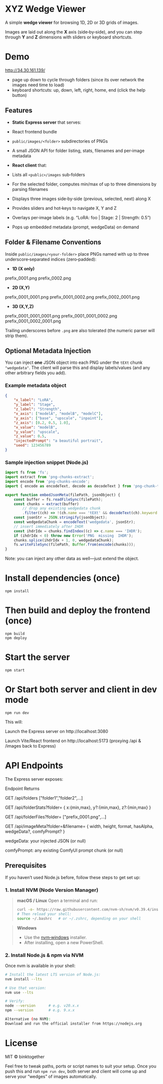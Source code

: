 # XYZ Wedge Viewer

A simple **wedge viewer** for browsing 1D, 2D or 3D grids of images.

Images are laid out along the **X** axis (side‑by‑side), and you can step through **Y** and **Z** dimensions with sliders or keyboard shortcuts.

# Demo

http://34.30.161.139/

- page up down to cycle through folders (since its over network the images need time to load)
- keyboard shortcuts: up, down, left, right, home, end (click the help button)

## Features

- **Static Express server** that serves:

- React frontend bundle

- `public/images/<folder>` subdirectories of PNGs

- A small JSON API for folder listing, stats, filenames and per‑image metadata

- **React client** that:

- Lists all `<public>/images` sub‑folders

- For the selected folder, computes min/max of up to three dimensions by parsing filenames

- Displays three images side‑by‑side (previous, selected, next) along X

- Provides sliders and hot‑keys to navigate X, Y and Z

- Overlays per‑image labels (e.g. “LoRA: foo | Stage: 2 | Strength: 0.5”)

- Pops up embedded metadata (prompt, wedgeData) on demand

## Folder & Filename Conventions

Inside `public/images/<your‑folder>` place PNGs named with up to three underscore‑separated indices (zero‑padded):

- **1D (X only)**

prefix_0001.png prefix_0002.png

- **2D (X,Y)**

prefix_0001_0001.png prefix_0001_0002.png prefix_0002_0001.png

- **3D (X,Y,Z)**

prefix_0001_0001_0001.png prefix_0001_0001_0002.png prefix_0001_0002_0001.png

Trailing underscores before `.png` are also tolerated (the numeric parser will strip them).

## Optional Metadata Injection

You can inject **one** JSON object into each PNG under the `tEXt` chunk `"wedgedata"`. The client will parse this and display labels/values (and any other arbitrary fields you add).

### Example metadata object

```json
{
	"x_label": "LoRA",
	"y_label": "Stage",
	"z_label": "Strength",
	"x_axis": ["modelA", "modelB", "modelC"],
	"y_axis": ["base", "upscale", "inpaint"],
	"z_axis": [0.2, 0.5, 1.0],
	"x_value": "modelB",
	"y_value": "upscale",
	"z_value": 0.5,
	"injectedPrompt": "a beautiful portrait",
	"seed": 123456789
}
```

### Sample injection snippet (Node.js)

```js
import fs from 'fs';
import extract from 'png-chunks-extract';
import encode from 'png-chunks-encode';
import { encode as encodeText, decode as decodeText } from 'png-chunk-text';

export function embedJsonMeta(filePath, jsonObject) {
	const buffer = fs.readFileSync(filePath);
	const chunks = extract(buffer)
		// drop any existing wedgedata chunk
		.filter((ch) => !(ch.name === 'tEXt' && decodeText(ch).keyword === 'wedgedata'));
	const jsonStr = JSON.stringify(jsonObject);
	const wedgedataChunk = encodeText('wedgedata', jsonStr);
	// insert immediately after IHDR
	const ihdrIdx = chunks.findIndex((c) => c.name === 'IHDR');
	if (ihdrIdx < 0) throw new Error('PNG  missing  IHDR');
	chunks.splice(ihdrIdx + 1, 0, wedgedataChunk);
	fs.writeFileSync(filePath, Buffer.from(encode(chunks)));
}
```

Note: you can inject any other data as well—just extend the object.

# Install dependencies (once)

```
npm install
```

# Then build and deploy the frontend (once)

```
npm build
npm deploy
```

# Start the server

```
npm start
```

# Or Start both server and client in dev mode

```
npm run dev
```

This will:

Launch the Express server on http://localhost:3080

Launch Vite/React frontend on http://localhost:5173 (proxying /api & /images back to Express)

# API Endpoints

The Express server exposes:

Endpoint Returns

GET /api/folders ["folder1","folder2",…]

GET /api/folderStats?folder=<name> { x:{min,max}, y?:{min,max}, z?:{min,max} }

GET /api/folderFiles?folder=<name> ["prefix_0001.png",…]

GET /api/imageMeta?folder=&filename= { width, height, format, hasAlpha, wedgeData?, comfyPrompt? }

wedgeData: your injected JSON (or null)

comfyPrompt: any existing ComfyUI prompt chunk (or null)

## Prerequisites

If you haven’t used Node.js before, follow these steps to get set up:

### 1. Install NVM (Node Version Manager)

> **macOS / Linux**
> Open a terminal and run:
>
> ```bash
> curl -o- https://raw.githubusercontent.com/nvm-sh/nvm/v0.39.4/install.sh | bash
> # Then reload your shell:
> source ~/.bashrc   # or ~/.zshrc, depending on your shell
> ```

> **Windows**
>
> - Use the [nvm‑windows](https://github.com/coreybutler/nvm-windows) installer.
> - After installing, open a new PowerShell.

### 2. Install Node.js & npm via NVM

Once nvm is available in your shell:

```bash
# Install the latest LTS version of Node.js:
nvm install --lts

# Use that version:
nvm use --lts

# Verify:
node --version      # e.g. v20.x.x
npm --version       # e.g. 9.x.x

Alternative (no NVM):
Download and run the official installer from https://nodejs.org
```

# License

MIT © binktogether

Feel free to tweak paths, ports or script names to suit your setup. Once you push this and run `npm run dev`, both server and client will come up and serve your “wedges” of images automatically.

